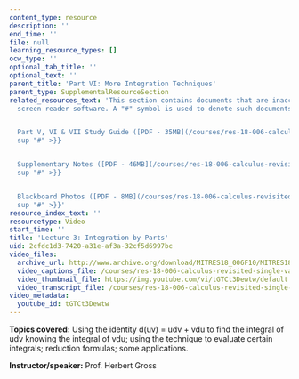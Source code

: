 ```yaml
---
content_type: resource
description: ''
end_time: ''
file: null
learning_resource_types: []
ocw_type: ''
optional_tab_title: ''
optional_text: ''
parent_title: 'Part VI: More Integration Techniques'
parent_type: SupplementalResourceSection
related_resources_text: 'This section contains documents that are inaccessible to
  screen reader software. A "#" symbol is used to denote such documents.


  Part V, VI & VII Study Guide ([PDF - 35MB](/courses/res-18-006-calculus-revisited-single-variable-calculus-fall-2010/resources/mitres_18_006_study_5_6_7)){{<
  sup "#" >}}


  Supplementary Notes ([PDF - 46MB](/courses/res-18-006-calculus-revisited-single-variable-calculus-fall-2010/resources/mitres_18_006_supp_notes-1)){{<
  sup "#" >}}


  Blackboard Photos ([PDF - 8MB](/courses/res-18-006-calculus-revisited-single-variable-calculus-fall-2010/resources/mitres_18_006_blackboard-1)){{<
  sup "#" >}}'
resource_index_text: ''
resourcetype: Video
start_time: ''
title: 'Lecture 3: Integration by Parts'
uid: 2cfdc1d3-7420-a31e-af3a-32cf5d6997bc
video_files:
  archive_url: http://www.archive.org/download/MITRES18_006F10/MITRES18_006F10_26_0603_300k.mp4
  video_captions_file: /courses/res-18-006-calculus-revisited-single-variable-calculus-fall-2010/756eefcef9975d96b4356601da42a51d_tGTCt3Dewtw.vtt
  video_thumbnail_file: https://img.youtube.com/vi/tGTCt3Dewtw/default.jpg
  video_transcript_file: /courses/res-18-006-calculus-revisited-single-variable-calculus-fall-2010/9a4f0c1bd28d09222646a8640c5c8bc2_tGTCt3Dewtw.pdf
video_metadata:
  youtube_id: tGTCt3Dewtw
---
```


**Topics covered:** Using the identity d(uv) = udv + vdu to find the integral of udv knowing the integral of vdu; using the technique to evaluate certain integrals; reduction formulas; some applications.

**Instructor/speaker:** Prof. Herbert Gross



